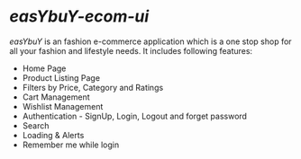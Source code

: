 # *easYbuY-ecom-ui*
 
 *easYbuY* is an fashion e-commerce application which is a one stop shop for all your fashion and lifestyle needs. 
 It includes following features: 

 *  Home Page
 *  Product Listing Page
 *  Filters by Price, Category and Ratings
 *  Cart Management
 *  Wishlist Management
 *  Authentication - SignUp, Login, Logout and forget password
 *  Search
 *  Loading & Alerts
 *  Remember me while login
